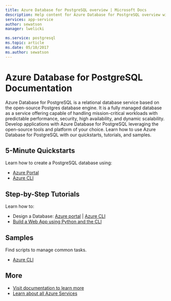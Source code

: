 ```yaml
---
title: Azure Database for PostgreSQL overview | Microsoft Docs
description: Help content for Azure Database for PostgreSQL overview within Azure portal
services: app-service
author: sewatson
manager: lwelicki

ms.service: postgresql
ms.topic: article
ms.date: 05/10/2017
ms.author: sewatson
---
```


# Azure Database for PostgreSQL Documentation

Azure Database for PostgreSQL is a relational database service based on the open-source Postgres database engine. It is a fully managed database as a service offering capable of handling mission-critical workloads with predictable performance, security, high availability, and dynamic scalability.  Develop applications with Azure Database for PostgreSQL leveraging the open-source tools and platform of your choice.  Learn how to use Azure Database for PostgreSQL with our quickstarts, tutorials, and samples.

## 5-Minute Quickstarts

Learn how to create a PostgreSQL database using:

- [Azure Portal](/azure/postgresql/quickstart-create-server-database-portal)
- [Azure CLI](/azure/postgresql/quickstart-create-server-database-azure-cli)

## Step-by-Step Tutorials

Learn how to:

- Design a Database: [Azure portal](/azure/postgresql/tutorial-design-database-using-azure-portal) |  [Azure CLI](/azure/postgresql/tutorial-design-database-using-azure-cli)
- [Build a Web App using Python and the CLI](/azure/app-service/containers/tutorial-python-postgresql-app?toc=%2fazure%2fpostgresql%2ftoc.json)

## Samples 

Find scripts to manage common tasks.

- [Azure CLI](/azure/postgresql/sample-scripts-azure-cli)

## More

- [Visit documentation to learn more](/azure/postgresql/index)
- [Learn about all Azure Services](https://aka.ms/j3wr7y)